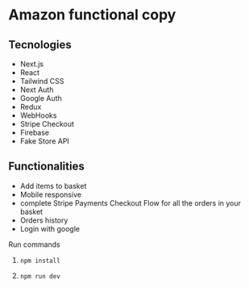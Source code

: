 # Amazon functional copy

## Tecnologies

- Next.js
- React
- Tailwind CSS
- Next Auth
- Google Auth
- Redux
- WebHooks
- Stripe Checkout
- Firebase
- Fake Store API

## Functionalities

- Add items to basket
- Mobile responsive
- complete Stripe Payments Checkout Flow for all the orders in your basket
- Orders history
- Login with google

Run commands

1) ```npm install```


2) ```npm run dev```


